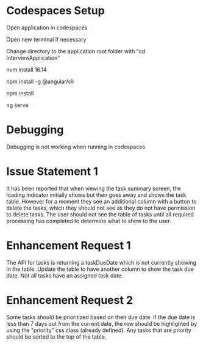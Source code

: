 # Codespaces Setup

Open application in codespaces

Open new terminal if necessary

Change directory to the application root folder with "cd InterviewApplication"

nvm install 16.14

npm install -g @angular/cli

npm install

ng serve

# Debugging
Debugging is not working when running in codespaces

# Issue Statement 1
It has been reported that when viewing the task summary screen, the loading indicator initially shows but then goes away and shows the task table. However for a moment they see an additional column with a button to delete the tasks, which they should not see as they do not have permission to delete tasks. The user should not see the table of tasks until all required processing has completed to determine what to show to the user.

# Enhancement Request 1
The API for tasks is returning a taskDueDate which is not currently showing in the table. Update the table to have another column to show the task due date. Not all tasks have an assigned task date.

# Enhancement Request 2
Some tasks should be prioritized based on their due date. If the due date is less than 7 days out from the current date, the row should be highlighted by using the "priority" css class (already defined). Any tasks that are priority should be sorted to the top of the table.

